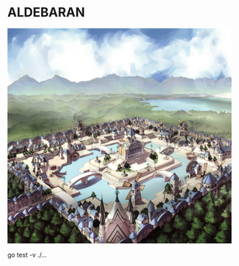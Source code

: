 # ALDEBARAN

![Aldebaran city](dev_assets/aldebaran_city.jpg?raw=true "Aldebaran")


go test -v ./...
